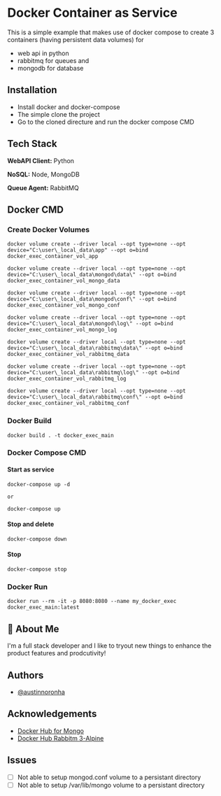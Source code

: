 
# Docker Container as Service

This is a simple example that makes use of docker compose to create 3 containers (having persistent data volumes) for 
- web api in python 
- rabbitmq for queues and 
- mongodb for database





## Installation

- Install docker and docker-compose
- The simple clone the project
- Go to the cloned directure and run the docker compose CMD
    
## Tech Stack

**WebAPI Client:** Python

**NoSQL:** Node, MongoDB

**Queue Agent:** RabbitMQ


## Docker CMD

### Create Docker Volumes
```
docker volume create --driver local --opt type=none --opt device="C:\user\_local_data\app" --opt o=bind docker_exec_container_vol_app

docker volume create --driver local --opt type=none --opt device="C:\user\_local_data\mongod\data\" --opt o=bind docker_exec_container_vol_mongo_data

docker volume create --driver local --opt type=none --opt device="C:\user\_local_data\mongod\conf\" --opt o=bind docker_exec_container_vol_mongo_conf

docker volume create --driver local --opt type=none --opt device="C:\user\_local_data\mongod\log\" --opt o=bind docker_exec_container_vol_mongo_log

docker volume create --driver local --opt type=none --opt device="C:\user\_local_data\rabbitmq\data\" --opt o=bind docker_exec_container_vol_rabbitmq_data

docker volume create --driver local --opt type=none --opt device="C:\user\_local_data\rabbitmq\log\" --opt o=bind docker_exec_container_vol_rabbitmq_log

docker volume create --driver local --opt type=none --opt device="C:\user\_local_data\rabbitmq\conf\" --opt o=bind docker_exec_container_vol_rabbitmq_conf

```


### Docker Build
```
docker build . -t docker_exec_main
```

### Docker Compose CMD

#### Start as service
```
docker-compose up -d

or

docker-compose up
```

#### Stop and delete
```
docker-compose down
```

#### Stop 
```
docker-compose stop
```

### Docker Run
```
docker run --rm -it -p 8080:8080 --name my_docker_exec docker_exec_main:latest
```

## 🚀 About Me
I'm a full stack developer and I like to tryout new things to enhance the product features and prodcutivity!


## Authors

- [@austinnoronha](https://www.github.com/austinnoronha)


## Acknowledgements

 - [Docker Hub for Mongo](https://hub.docker.com/_/mongo/)
 - [Docker Hub Rabbitm 3-Alpine](https://hub.docker.com/_/rabbitmq)

## Issues

- [ ]  Not able to setup mongod.conf volume to a persistant directory
- [ ]  Not able to setup /var/lib/mongo volume to a persistant directory